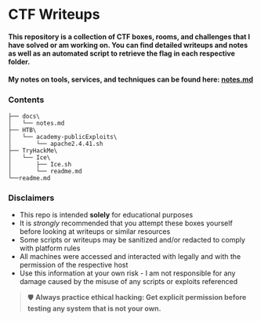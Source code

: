 CTF Writeups
============

#### This repository is a collection of CTF boxes, rooms, and challenges that I have solved or am working on. You can find detailed writeups and notes as well as an automated script to retrieve the flag in each respective folder.

#### My notes on tools, services, and techniques can be found here: **[notes.md](docs/notes.md)**


### Contents

```
├── docs\
│   └── notes.md
├── HTB\
│   └── academy-publicExploits\
│       └── apache2.4.41.sh
├── TryHackMe\
│   └── Ice\
│       ├── Ice.sh
│       └── readme.md
└──readme.md
```

### Disclaimers

- This repo is intended **solely** for educational purposes
- It is *strongly* recommended that you attempt these boxes yourself before looking at writeups or similar resources
- Some scripts or writeups may be sanitized and/or redacted to comply with platform rules
- All machines were accessed and interacted with legally and with the permission of the respective host
- Use this information at your own risk - I am not responsible for any damage caused by the misuse of any scripts or exploits referenced

> 🛡️ **Always practice ethical hacking: Get explicit permission before testing any system that is not your own.**